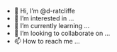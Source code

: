 - 👋 Hi, I’m @d-ratcliffe
- 👀 I’m interested in ...
- 🌱 I’m currently learning ...
- 💞️ I’m looking to collaborate on ...
- 📫 How to reach me ...

<!---
d-ratcliffe/d-ratcliffe is a ✨ special ✨ repository because its `README.md` (this file) appears on your GitHub profile.
You can click the Preview link to take a look at your changes.
--->
